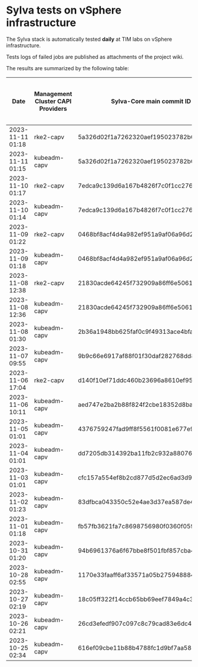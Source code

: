 # Sylva tests on vSphere infrastructure

The Sylva stack is automatically tested **daily** at TIM labs on vSphere infrastructure.

Tests logs of failed jobs are published as attachments of the project wiki.

The results are summarized by the following table:

| Date                      | Management Cluster CAPI Providers | Sylva-Core main commit ID        | Result                                       | Test logs (only for failed tests) |
|---------------------------|-----------------------------------|----------------------------------|----------------------------------------------|-----------------------------------|
|2023-11-11 01:18|rke2-capv|5a326d02f1a7262320aef195023782b0d2ed2d5d|:white_check_mark: success||
|2023-11-11 01:15|kubeadm-capv|5a326d02f1a7262320aef195023782b0d2ed2d5d|:white_check_mark: success||
|2023-11-10 01:17|rke2-capv|7edca9c139d6a167b4826f7c0f1cc27614107fe6|:white_check_mark: success||
|2023-11-10 01:14|kubeadm-capv|7edca9c139d6a167b4826f7c0f1cc27614107fe6|:white_check_mark: success||
|2023-11-09 01:22|rke2-capv|0468bf8acf4d4a982ef951a9af06a96d2b23b623|:white_check_mark: success||
|2023-11-09 01:18|kubeadm-capv|0468bf8acf4d4a982ef951a9af06a96d2b23b623|:white_check_mark: success||
|2023-11-08 12:38|rke2-capv|21830acde64245f732909a86ff6e50617ecfcce3|:white_check_mark: success||
|2023-11-08 12:36|kubeadm-capv|21830acde64245f732909a86ff6e50617ecfcce3|:white_check_mark: success||
|2023-11-08 01:30|kubeadm-capv|2b36a1948bb625faf0c9f49313ace4bfafdd23d3|:x: failed|[link](https://gitlab.com/sylva-projects/sylva-core/-/wikis/uploads/8327ba87c5514b3f62065e40559f0d87/test-kubeadm-capv.zip)|
|2023-11-07 09:55|kubeadm-capv|9b9c66e6917af88f01f30daf282768dd87c990c2|:white_check_mark: success||
|2023-11-06 17:04|rke2-capv|d140f10ef71ddc460b23696a8610ef9585ca61c5|:white_check_mark: success||
|2023-11-06 10:11|kubeadm-capv|aed747e2ba2b88f824f2cbe18352d8ba41ca5b02|:white_check_mark: success||
|2023-11-05 01:01|kubeadm-capv|4376759247fad9ff8f5561f0081e677e949d128c|:x: failed|[link](https://gitlab.com/sylva-projects/sylva-core/-/wikis/uploads/cc2766a90f2b323ce915d90e25c5c1ac/test-kubeadm-capv.zip)|
|2023-11-04 01:01|kubeadm-capv|dd7205db314392ba11fb2c932a88076bfbc8d7d5|:x: failed|[link](https://gitlab.com/sylva-projects/sylva-core/-/wikis/uploads/a64b7f15dacf6c45d0187cefb03f6601/test-kubeadm-capv.zip)|
|2023-11-03 01:01|kubeadm-capv|cfc157a554ef8b2cd877d5d2ec6ad3d9b0f401ae|:x: failed|[link](https://gitlab.com/sylva-projects/sylva-core/-/wikis/uploads/bbe265ff311e567d4be8ab8abbabfa0e/test-kubeadm-capv.zip)|
|2023-11-02 01:23|kubeadm-capv|83dfbca043350c52e4ae3d37ea587de4ba703c2f|:white_check_mark: success||
|2023-11-01 01:18|kubeadm-capv|fb57fb3621fa7c8698756980f0360f059f02a092|:white_check_mark: success||
|2023-10-31 01:20|kubeadm-capv|94b6961376a6f67bbe8f501fbf857cba455b8579|:white_check_mark: success||
|2023-10-28 02:55|kubeadm-capv|1170e33faaff6af33571a05b275948884096306e|:x: failed|[link](https://gitlab.com/sylva-projects/sylva-core/-/wikis/uploads/daf387c7bfde0a6c2471ce4b70d8faed/test-kubeadm-capv.zip)|
|2023-10-27 02:19|kubeadm-capv|18c05ff322f14ccb65bb69eef7849a4c359da7bb|:white_check_mark: success||
|2023-10-26 02:21|kubeadm-capv|26cd3efedf907c097c8c79cad83e6dc468f950c1|:white_check_mark: success||
|2023-10-25 02:34|kubeadm-capv|616ef09cbe11b88b4788fc1d9bf7aa5880fdeff4|:white_check_mark: success||

